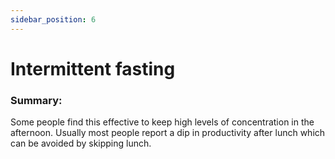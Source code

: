 ```yaml
---
sidebar_position: 6
---
```


# Intermittent fasting

### Summary:

Some people find this effective to keep high levels of concentration in the afternoon.
Usually most people report a dip in productivity after lunch which can be avoided by skipping lunch.










